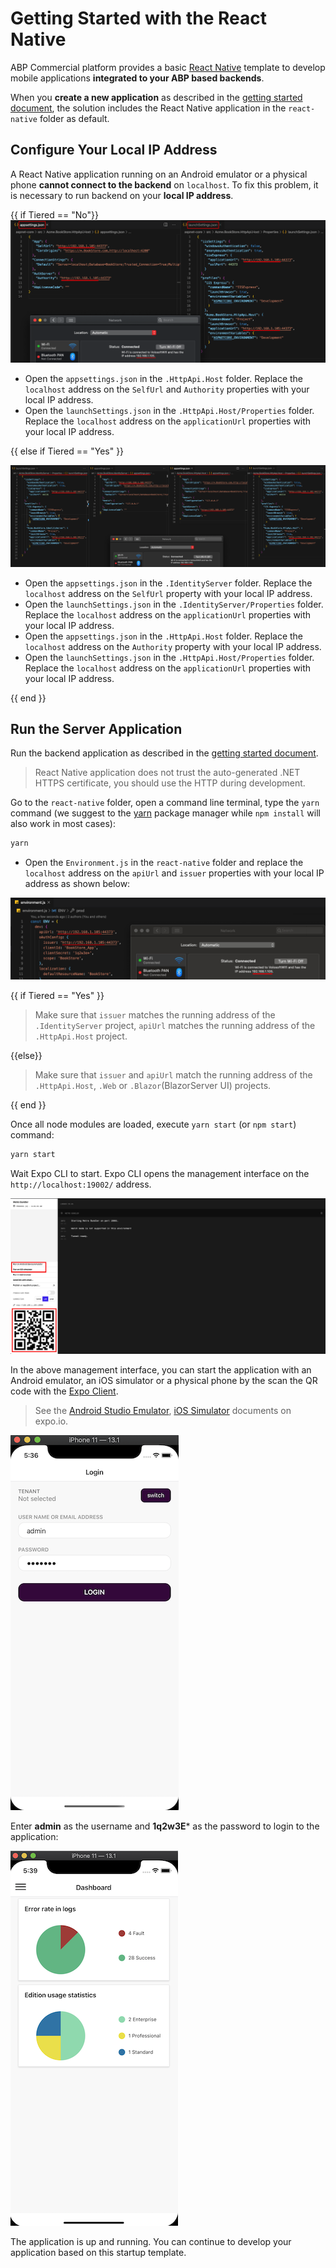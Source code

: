# Getting Started with the React Native

ABP Commercial platform provides a basic [React Native](https://reactnative.dev/) template to develop mobile applications **integrated to your ABP based backends**.

When you **create a new application** as described in the [getting started document](getting-started.md), the solution includes the React Native application in the `react-native` folder as default.

## Configure Your Local IP Address

A React Native application running on an Android emulator or a physical phone **cannot connect to the backend** on `localhost`. To fix this problem, it is necessary to run backend on your **local IP address**.

{{ if Tiered == "No"}}
![React Native host project local IP entry](images/rn-host-local-ip.png)

* Open the `appsettings.json` in the `.HttpApi.Host` folder. Replace the `localhost` address on the `SelfUrl` and `Authority` properties with your local IP address.
* Open the `launchSettings.json` in the `.HttpApi.Host/Properties` folder. Replace the `localhost` address on the `applicationUrl` properties with your local IP address.

{{ else if Tiered == "Yes" }}

![React Native tiered project local IP entry](images/rn-tiered-local-ip.png)

* Open the `appsettings.json` in the `.IdentityServer` folder. Replace the `localhost` address on the `SelfUrl` property with your local IP address.
* Open the `launchSettings.json` in the `.IdentityServer/Properties` folder. Replace the `localhost` address on the `applicationUrl` properties with your local IP address.
* Open the `appsettings.json` in the `.HttpApi.Host` folder. Replace the `localhost` address on the `Authority` property with your local IP address.
* Open the `launchSettings.json` in the `.HttpApi.Host/Properties` folder. Replace the `localhost` address on the `applicationUrl` properties with your local IP address.

{{ end }}

## Run the Server Application

Run the backend application as described in the [getting started document](getting-started.md).

> React Native application does not trust the auto-generated .NET HTTPS certificate, you should use the HTTP during development.

Go to the `react-native` folder, open a command line terminal, type the `yarn` command (we suggest to the [yarn](https://yarnpkg.com/) package manager while `npm install` will also work in most cases):

```bash
yarn
```

* Open the `Environment.js` in the `react-native` folder and replace the `localhost` address on the `apiUrl` and `issuer` properties with your local IP address as shown below:

![react native environment local IP](images/rn-environment-local-ip.png)

{{ if Tiered == "Yes" }}

> Make sure that `issuer` matches the running address of the `.IdentityServer` project, `apiUrl` matches the running address of the `.HttpApi.Host` project.

{{else}}

> Make sure that `issuer` and `apiUrl` match the running address of the `.HttpApi.Host`, `.Web` or `.Blazor`(BlazorServer UI) projects.

{{ end }}

Once all node modules are loaded, execute `yarn start` (or `npm start`) command:

```bash
yarn start
```

Wait Expo CLI to start. Expo CLI opens the management interface on the `http://localhost:19002/` address.

![expo-interface](images/expo-interface.png)

In the above management interface, you can start the application with an Android emulator, an iOS simulator or a physical phone by the scan the QR code with the [Expo Client](https://expo.io/tools#client).

> See the [Android Studio Emulator](https://docs.expo.io/workflow/android-studio-emulator), [iOS Simulator](https://docs.expo.io/workflow/ios-simulator) documents on expo.io.

![React Native login screen on iPhone 11](images/rn-login-iphone.png)

Enter **admin** as the username and **1q2w3E*** as the password to login to the application:

![React Native dashboard screen on iPhone 11](images/rn-dashboard-iphone.png)

The application is up and running. You can continue to develop your application based on this startup template.
